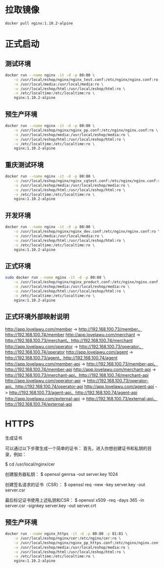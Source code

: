 拉取镜像
======
    docker pull nginx:1.10.2-alpine


正式启动
======

测试环境
----
```bash
docker run --name nginx -it -d -p 80:80 \
    -v /usr/local/eshop/nginx/nginx_test.conf:/etc/nginx/nginx.conf:ro \
    -v /usr/local/media:/usr/local/media:ro \
    -v /usr/local/eshop/html:/usr/local/eshop/html:ro \
    -v /etc/localtime:/etc/localtime:ro \
    nginx:1.10.2-alpine        
```

预生产环境
----

```bash
docker run --name nginx -it -d -p 80:80 \
    -v /usr/local/eshop/nginx/nginx_pp.conf:/etc/nginx/nginx.conf:ro \
    -v /usr/local/eshop/media:/usr/local/eshop/media:ro \
    -v /usr/local/eshop/html:/usr/local/eshop/html:ro \
    -v /etc/localtime:/etc/localtime:ro \
    nginx:1.10.2-alpine
```
重庆测试环境
----

```bash
docker run --name nginx -it -d -p 80:80 \
    -v /usr/local/eshop/nginx/nginx_cqtest.conf:/etc/nginx/nginx.conf:ro \
    -v /usr/local/eshop/media:/usr/local/eshop/media:ro \
    -v /usr/local/eshop/html:/usr/local/eshop/html:ro \
    -v /etc/localtime:/etc/localtime:ro \
    nginx:1.10.2-alpine
```

开发环境
----
```bash
docker run --name nginx -it -d -p 80:80 \
    -v /usr/local/eshop/nginx/nginx_dev.conf:/etc/nginx/nginx.conf:ro \
    -v /usr/local/media:/usr/local/media:ro \
    -v /usr/local/eshop/html:/usr/local/eshop/html:ro \
    -v /etc/localtime:/etc/localtime:ro \
    nginx:1.10.2-alpine
```

正式环境
----
```bash
sudo docker run --name nginx -it -d -p 80:80 \
    -v /usr/local/eshop/nginx/nginx_product.conf:/etc/nginx/nginx.conf:ro \
    -v /usr/local/eshop/media:/usr/local/eshop/media:ro \
    -v /usr/local/eshop/html:/usr/local/eshop/html:ro \
    -v /etc/localtime:/etc/localtime:ro \
    nginx:1.10.2-alpine        
```

正式环境外部映射说明
----
http://app.lovelawu.com/member -> http://192.168.100.73/member、http://192.168.100.74/member
http://app.lovelawu.com/merchant -> http://192.168.100.73/merchant、http://192.168.100.74/merchant
http://app.lovelawu.com/operator -> http://192.168.100.73/operator、http://192.168.100.74/operator
http://app.lovelawu.com/agent -> http://192.168.100.73/agent、http://192.168.100.74/agent
http://app.lovelawu.com/member-api -> http://192.168.100.73/member-api、http://192.168.100.74/member-api
http://app.lovelawu.com/merchant-api -> http://192.168.100.73/merchant-api、http://192.168.100.74/merchant-api
http://app.lovelawu.com/operator-api -> http://192.168.100.73/operator-api、http://192.168.100.74/operator-api
http://app.lovelawu.com/agent-api -> http://192.168.100.73/agent-api、http://192.168.100.74/agent-api
http://app.lovelawu.com/external-api -> http://192.168.100.73/external-api、http://192.168.100.74/external-api

HTTPS
======
生成证书

可以通过以下步骤生成一个简单的证书：
首先，进入你想创建证书和私钥的目录，例如：

$ cd /usr/local/nginx/cer

创建服务器私钥：
$ openssl genrsa  -out server.key 1024

创建签名请求的证书（CSR）：
$ openssl req -new -key server.key -out server.csr

最后标记证书使用上述私钥和CSR：
$ openssl x509 -req -days 365 -in server.csr -signkey server.key -out server.crt

预生产环境
----

```bash
docker run --name nginx_https -it -d -p 80:80 -p 81:81 \
    -v /usr/local/eshop/nginx/cer:/etc/nginx/cer:ro \
    -v /usr/local/eshop/nginx/nginx_pp_https.conf:/etc/nginx/nginx.conf:ro \
    -v /usr/local/eshop/media:/usr/local/eshop/media:ro \
    -v /usr/local/eshop/html:/usr/local/eshop/html:ro \
    -v /etc/localtime:/etc/localtime:ro \
    nginx:1.10.2-alpine
```